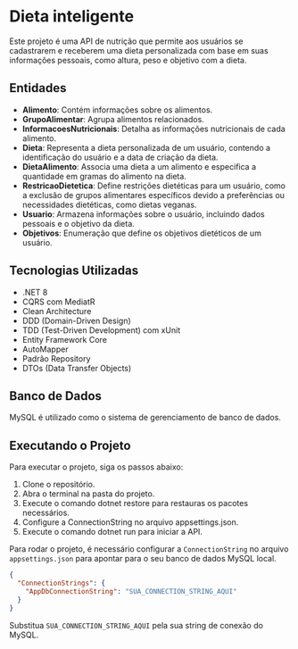 # Dieta inteligente

Este projeto é uma API de nutrição que permite aos usuários se cadastrarem e receberem uma dieta personalizada com base em suas informações pessoais, como altura, peso e objetivo com a dieta.

## Entidades

- **Alimento**: Contém informações sobre os alimentos.
- **GrupoAlimentar**: Agrupa alimentos relacionados.
- **InformacoesNutricionais**: Detalha as informações nutricionais de cada alimento.
- **Dieta**: Representa a dieta personalizada de um usuário, contendo a identificação do usuário e a data de criação da dieta.
- **DietaAlimento**: Associa uma dieta a um alimento e especifica a quantidade em gramas do alimento na dieta.
- **RestricaoDietetica**: Define restrições dietéticas para um usuário, como a exclusão de grupos alimentares específicos devido a preferências ou necessidades dietéticas, como dietas veganas.
- **Usuario**: Armazena informações sobre o usuário, incluindo dados pessoais e o objetivo da dieta.
- **Objetivos**: Enumeração que define os objetivos dietéticos de um usuário.

## Tecnologias Utilizadas

- .NET 8
- CQRS com MediatR
- Clean Architecture
- DDD (Domain-Driven Design)
- TDD (Test-Driven Development) com xUnit
- Entity Framework Core
- AutoMapper
- Padrão Repository
- DTOs (Data Transfer Objects)

## Banco de Dados

MySQL é utilizado como o sistema de gerenciamento de banco de dados.

## Executando o Projeto
Para executar o projeto, siga os passos abaixo:

1. Clone o repositório.
3. Abra o terminal na pasta do projeto.
5. Execute o comando dotnet restore para restauras os pacotes necessários.
7. Configure a ConnectionString no arquivo appsettings.json.
8. Execute o comando dotnet run para iniciar a API.

Para rodar o projeto, é necessário configurar a `ConnectionString` no arquivo `appsettings.json` para apontar para o seu banco de dados MySQL local.

```json
{
  "ConnectionStrings": {
    "AppDbConnectionString": "SUA_CONNECTION_STRING_AQUI"
  }
}
```
Substitua `SUA_CONNECTION_STRING_AQUI` pela sua string de conexão do MySQL.
